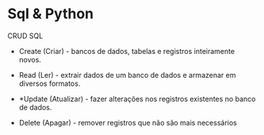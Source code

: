 # Sql & Python

CRUD SQL

* Create (Criar) - bancos de dados, tabelas e registros inteiramente novos.

* Read (Ler) - extrair dados de um banco de dados e armazenar em diversos formatos.

* *Update (Atualizar) - fazer alterações nos registros existentes no banco de dados.

* Delete (Apagar) - remover registros que não são mais necessários


